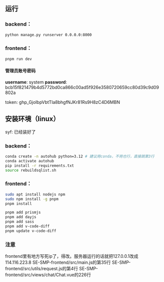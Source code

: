 ## 运行

### backend：

```bash
python manage.py runserver 0.0.0.0:8000
```

### frontend：

```bash
pnpm run dev
```

#### 管理员账号密码

**username**: system
**password**: bcb15f821479b4d5772bd0ca866c00ad5f926e3580720659cc80d39c9d09802a

token:
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



## 安装环境（linux）
syf: 已经装好了
### backend：

```bash
conda create -n autohub python=3.12 # 建议用conda，不用也行，直接跳第3行
conda activate autohub
pip install -r requirements.txt
source rebuildsqlist.sh
```

### frontend：

```bash
sudo apt install nodejs npm
sudo npm install -g pnpm
pnpm install

pnpm add prismjs
pnpm add dayjs
pnpm add sass
pnpm add v-code-diff
pnpm update v-code-diff
```

### 注意

frontend里有地方写死ip了，得改。服务器运行的话就把127.0.0.1改成114.116.223.8
SE-SMP-frontend/src/main.js的第35行
SE-SMP-frontend/src/utils/request.js的第4行
SE-SMP-frontend/src/views/chat/Chat.vue的226行
